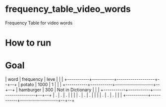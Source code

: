 # frequency_table_video_words
Frequency Table for video words

# How to run


# Goal
| word      | frequency | leve              |  |  |
+-----------+-----------+-------------------+--+--+
| potato    | 1000      | 1                 |  |  |
+-----------+-----------+-------------------+--+--+
| hamburger | 300       | Not in Dictionary |  |  |
+-----------+-----------+-------------------+--+--+
| .         | .         | .                 |  |  |
| .         | .         | .                 |  |  |
| .         | .         | .                 |  |  |
+-----------+-----------+-------------------+--+--+
